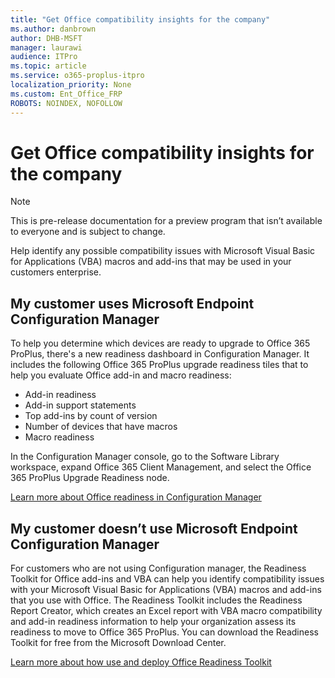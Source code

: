 ```yaml
---
title: "Get Office compatibility insights for the company"
ms.author: danbrown
author: DHB-MSFT
manager: laurawi
audience: ITPro
ms.topic: article
ms.service: o365-proplus-itpro
localization_priority: None
ms.custom: Ent_Office_FRP
ROBOTS: NOINDEX, NOFOLLOW
---
```


# Get Office compatibility insights for the company

> [!NOTE]
> This is pre-release documentation for a preview program that isn’t available to everyone and is subject to change.

Help identify any possible compatibility issues with Microsoft Visual Basic for Applications (VBA) macros and add-ins that may be used in your customers enterprise.

## My customer uses Microsoft Endpoint Configuration Manager
To help you determine which devices are ready to upgrade to Office 365 ProPlus, there's a new readiness dashboard in Configuration Manager. It includes the following Office 365 ProPlus upgrade readiness tiles that to help you evaluate Office add-in and macro readiness:

- Add-in readiness
- Add-in support statements
- Top add-ins by count of version
- Number of devices that have macros
- Macro readiness

In the Configuration Manager console, go to the Software Library workspace, expand Office 365 Client Management, and select the Office 365 ProPlus Upgrade Readiness node.

[Learn more about Office readiness in Configuration Manager](https://docs.microsoft.com/configmgr/sum/deploy-use/office-365-dashboard)

## My customer doesn’t use Microsoft Endpoint Configuration Manager
For customers who are not using Configuration manager, the Readiness Toolkit for Office add-ins and VBA can help you identify compatibility issues with your Microsoft Visual Basic for Applications (VBA) macros and add-ins that you use with Office. The Readiness Toolkit includes the Readiness Report Creator, which creates an Excel report with VBA macro compatibility and add-in readiness information to help your organization assess its readiness to move to Office 365 ProPlus.
You can download the Readiness Toolkit for free from the Microsoft Download Center.

[Learn more about how use and deploy Office Readiness Toolkit](../use-the-readiness-toolkit-to-assess-application-compatibility-for-office-365-pro.md)
